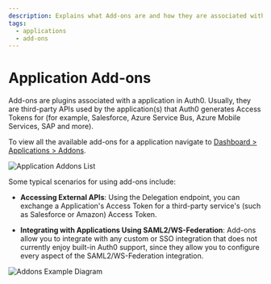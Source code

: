 ```yaml
---
description: Explains what Add-ons are and how they are associated with Auth0 Applications.
tags:
  - applications
  - add-ons
---
```


# Application Add-ons

Add-ons are plugins associated with a application in Auth0. Usually, they are third-party APIs used by the application(s) that Auth0 generates Access Tokens for (for example, Salesforce, Azure Service Bus, Azure Mobile Services, SAP and more).

To view all the available add-ons for a application navigate to [Dashboard > Applications > Addons](${manage_url}/#/applications/${account.clientId}/addons).

![Application Addons List](/media/articles/applications/addons-dashboard-list.png)

Some typical scenarios for using add-ons include:

* **Accessing External APIs**: Using the Delegation endpoint, you can exchange a Application's Access Token for a third-party service's (such as Salesforce or Amazon) Access Token.

* **Integrating with Applications Using SAML2/WS-Federation**: Add-ons allow you to integrate with any custom or SSO integration that does not currently enjoy built-in Auth0 support, since they allow you to configure every aspect of the SAML2/WS-Federation integration.

![Addons Example Diagram](/media/articles/applications/applications-addon-types.png)
